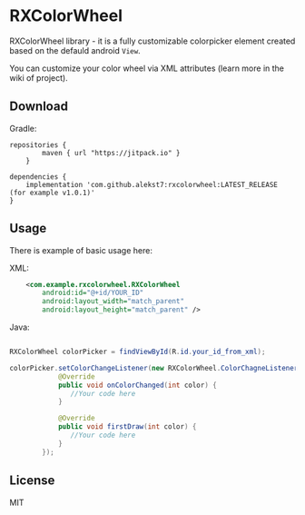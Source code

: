 # RXColorWheel
RXColorWheel library - it is a fully customizable colorpicker element created based on the defauld android `View`.

You can customize your color wheel via XML attributes (learn more in the wiki of project).

## Download

Gradle:

    repositories {
            maven { url "https://jitpack.io" }
        }
    
    dependencies {
        implementation 'com.github.alekst7:rxcolorwheel:LATEST_RELEASE (for example v1.0.1)'
    }
    
## Usage

There is example of basic usage here:

XML:
```xml
    <com.example.rxcolorwheel.RXColorWheel
        android:id="@+id/YOUR_ID"
        android:layout_width="match_parent"
        android:layout_height="match_parent" />
```

Java:
```java

RXColorWheel colorPicker = findViewById(R.id.your_id_from_xml);

colorPicker.setColorChangeListener(new RXColorWheel.ColorChagneListener() {
            @Override
            public void onColorChanged(int color) {
               //Your code here
            }

            @Override
            public void firstDraw(int color) {
               //Your code here
            }
        });

```

## License
MIT
